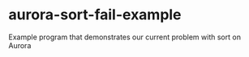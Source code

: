 # aurora-sort-fail-example
Example program that demonstrates our current problem with sort on Aurora
